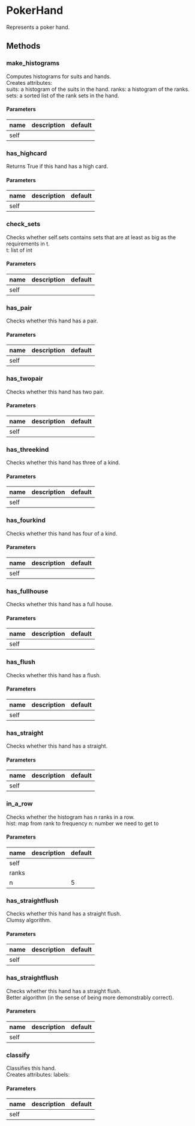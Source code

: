 # PokerHand


Represents a poker hand. 

## Methods


### make_histograms


Computes histograms for suits and hands.   
Creates attributes:   
suits: a histogram of the suits in the hand. ranks: a histogram of the ranks. sets: a sorted list of the rank sets in the hand. 

#### Parameters
name | description | default
--- | --- | ---
self |  | 





### has_highcard


Returns True if this hand has a high card. 

#### Parameters
name | description | default
--- | --- | ---
self |  | 





### check_sets


Checks whether self.sets contains sets that are at least as big as the requirements in t.   
t: list of int 

#### Parameters
name | description | default
--- | --- | ---
self |  | 





### has_pair


Checks whether this hand has a pair. 

#### Parameters
name | description | default
--- | --- | ---
self |  | 





### has_twopair


Checks whether this hand has two pair. 

#### Parameters
name | description | default
--- | --- | ---
self |  | 





### has_threekind


Checks whether this hand has three of a kind. 

#### Parameters
name | description | default
--- | --- | ---
self |  | 





### has_fourkind


Checks whether this hand has four of a kind. 

#### Parameters
name | description | default
--- | --- | ---
self |  | 





### has_fullhouse


Checks whether this hand has a full house. 

#### Parameters
name | description | default
--- | --- | ---
self |  | 





### has_flush


Checks whether this hand has a flush. 

#### Parameters
name | description | default
--- | --- | ---
self |  | 





### has_straight


Checks whether this hand has a straight. 

#### Parameters
name | description | default
--- | --- | ---
self |  | 





### in_a_row


Checks whether the histogram has n ranks in a row.   
hist: map from rank to frequency n: number we need to get to 

#### Parameters
name | description | default
--- | --- | ---
self |  | 
ranks |  | 
n |  | 5





### has_straightflush


Checks whether this hand has a straight flush.   
Clumsy algorithm. 

#### Parameters
name | description | default
--- | --- | ---
self |  | 





### has_straightflush


Checks whether this hand has a straight flush.   
Better algorithm (in the sense of being more demonstrably correct). 

#### Parameters
name | description | default
--- | --- | ---
self |  | 





### classify


Classifies this hand.   
Creates attributes: labels: 

#### Parameters
name | description | default
--- | --- | ---
self |  | 




